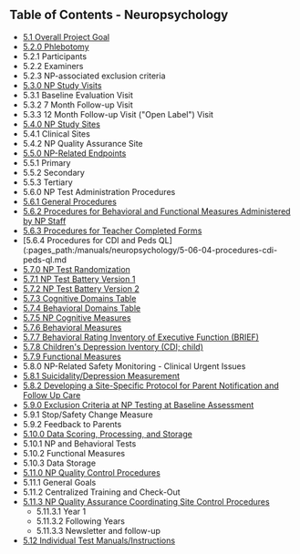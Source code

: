 ## Table of Contents - Neuropsychology

* [5.1 Overall Project Goal](:pages_path:/manuals/neuropsychology/5-01-overall-project-goal.md)
* [5.2.0 Phlebotomy](:pages_path:/manuals/neuropsychology/5-02-overview-of-np-study-design.md)
 * 5.2.1 Participants
 * 5.2.2 Examiners
 * 5.2.3 NP-associated exclusion criteria
* [5.3.0 NP Study Visits](:pages_path:/manuals/neuropsychology/5-03-np-study-visits.md)
 * 5.3.1 Baseline Evaluation Visit
 * 5.3.2 7 Month Follow-up Visit
 * 5.3.3 12 Month Follow-up Visit ("Open Label") Visit
* [5.4.0 NP Study Sites](:pages_path:/manuals/neuropsychology/5-04-np-study-sites.md)
 * 5.4.1 Clinical Sites
 * 5.4.2 NP Quality Assurance Site
* [5.5.0 NP-Related Endpoints](:pages_path:/manuals/neuropsychology/5-05-np-related-endpoints.md)
 * 5.5.1 Primary
 * 5.5.2 Secondary
 * 5.5.3 Tertiary
* 5.6.0 NP Test Administration Procedures
 * [5.6.1 General Procedures](:pages_path:/manuals/neuropsychology/5-06-01-general-procedures.md)
 * [5.6.2 Procedures for Behavioral and Functional Measures Administered by NP Staff](:pages_path:/manuals/neuropsychology/5-06-02-procedures-behavioral-functional-measures.md)
 * [5.6.3 Procedures for Teacher Completed Forms](:pages_path:/manuals/neuropsychology/5-06-03-procedures-teacher-completion-forms.md)
 * [5.6.4 Procedures for CDI and Peds QL](:pages_path:/manuals/neuropsychology/5-06-04-procedures-cdi-peds-ql.md
* [5.7.0 NP Test Randomization](:pages_path:/manuals/neuropsychology/5-07-00-np-test-randomization.md)
 * [5.7.1 NP Test Battery Version 1](:pages_path:/manuals/neuropsychology/5-07-01-np-test-battery-v1.md)
 * [5.7.2 NP Test Battery Version 2](:pages_path:/manuals/neuropsychology/5-07-02-np-test-battery-v2.md)
 * [5.7.3 Cognitive Domains Table](:pages_path:/manuals/neuropsychology/5-07-03-cognitive-domains-table.md)
 * [5.7.4 Behavioral Domains Table](:pages_path:/manuals/neuropsychology/5-07-04-behavioral-domains-table.md)
 * [5.7.5 NP Cognitive Measures](:pages_path:/manuals/neuropsychology/5-07-05-np-cognitive-measures.md)
 * [5.7.6 Behavioral Measures](:pages_path:/manuals/neuropsychology/5-07-06-behavioral-measures.md)
 * [5.7.7 Behavioral Rating Inventory of Executive Function (BRIEF)](:pages_path:/manuals/neuropsychology/5-07-07-brief.md)
 * [5.7.8 Children's Depression Iventory (CDI; child)](:pages_path:/manuals/neuropsychology/5-07-08-childrens-depression-inventory.md)
 * [5.7.9 Functional Measures](:pages_path:/manuals/neuropsychology/5-07-09-functional-measures.md)
* 5.8.0 NP-Related Safety Monitoring - Clinical Urgent Issues
 * [5.8.1 Suicidality/Depression Measurement](:pages_path:/manuals/neuropsychology/5-08-01-suicidal-depression-measurement.md)
 * [5.8.2 Developing a Site-Specific Protocol for Parent Notification and Follow Up Care](:pages_path:/manuals/neuropsychology/5-08-02-site-specific-protocol-notification-fu-care.md)
* [5.9.0 Exclusion Criteria at NP Testing at Baseline Assessment](:pages_path:/manuals/neuropsychology/5-09-00-exclusion-criteria-np-bl-testing.md)
 * 5.9.1 Stop/Safety Change Measure
 * 5.9.2 Feedback to Parents
* [5.10.0 Data Scoring, Processing, and Storage](:pages_path:/manuals/neuropsychology/5-10-00-data-scoring-processing.md)
 * 5.10.1 NP and Behavioral Tests
 * 5.10.2 Functional Measures
 * 5.10.3 Data Storage
* [5.11.0 NP Quality Control Procedures](:pages_path:/manuals/neuropsychology/5-11-00-np-qc-procedures.md)
 * 5.11.1 General Goals
 * 5.11.2 Centralized Training and Check-Out
 * [5.11.3 NP Quality Assurance Coordinating Site Control Procedures](:pages_path:/manuals/neuropsychology/5-11-03-np-qa-control-procedures.md)
    * 5.11.3.1 Year 1
    * 5.11.3.2 Following Years
    * 5.11.3.3 Newsletter and follow-up
* [5.12 Individual Test Manuals/Instructions](:pages_path:/manuals/neuropsychology/5-12-00-individual-test-instructions.md)